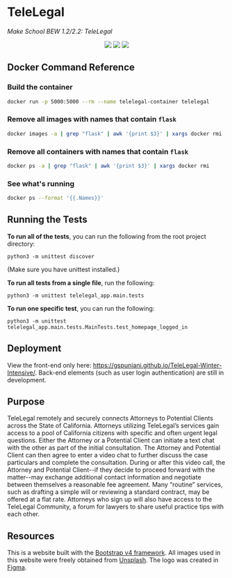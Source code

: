 # TeleLegal

<i>Make School BEW 1.2/2.2: TeleLegal</i>

<p align="center">
    <!-- image size  -->
    <img src="https://img.shields.io/docker/image-size/GSPuniani/TeleLegal-BEW-Final/?sort=date" />
    <!-- build status -->
    <img src="https://img.shields.io/github/issues/GSPuniani/eek-anderson-media" />
    <!-- website monitoring -->
    <img src="https://img.shields.io/github/issues-pr/GSPuniani/eek-anderson-media" />
</p>


## Docker Command Reference


### Build the container

```bash
docker run -p 5000:5000 --rm --name telelegal-container telelegal
```

### Remove all images with names that contain `flask`

```bash
docker images -a | grep "flask" | awk '{print $3}' | xargs docker rmi
```

### Remove all containers with names that contain `flask`

```bash
docker ps -a | grep "flask" | awk '{print $3}' | xargs docker rmi
```

### See what's running

```bash
docker ps --format '{{.Names}}'
```


## Running the Tests

**To run all of the tests**, you can run the following from the root project directory:

```
python3 -m unittest discover
```

(Make sure you have unittest installed.)

**To run all tests from a single file**, run the following:

```
python3 -m unittest telelegal_app.main.tests
```

**To run one specific test**, you can run the following:

```
python3 -m unittest telelegal_app.main.tests.MainTests.test_homepage_logged_in
```


## Deployment
View the front-end only here: https://gspuniani.github.io/TeleLegal-Winter-Intensive/. Back-end elements (such as user login authentication) are still in development.

## Purpose
TeleLegal remotely and securely connects Attorneys to Potential Clients across the State of California. Attorneys utilizing TeleLegal’s services gain access to a pool of California citizens with specific and often urgent legal questions. Either the Attorney or a Potential Client can initiate a text chat with the other as part of the initial consultation. The Attorney and Potential Client can then agree to enter a video chat to further discuss the case particulars and complete the consultation. During or after this video call, the Attorney and Potential Client--if they decide to proceed forward with the matter--may exchange additional contact information and negotiate between themselves a reasonable fee agreement. Many “routine” services, such as drafting a simple will or reviewing a standard contract, may be offered at a flat rate. Attorneys who sign up will also have access to the TeleLegal Community, a forum for lawyers to share useful practice tips with each other.

## Resources
This is a website built with the [Bootstrap v4 framework](https://getbootstrap.com). All images used in this website were freely obtained from [Unsplash](https://unsplash.com). The logo was created in [Figma](https://www.figma.com). 



